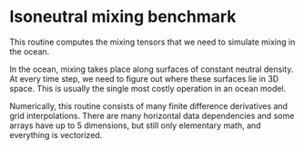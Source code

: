 # Isoneutral mixing benchmark

This routine computes the mixing tensors that we need to simulate mixing in the ocean.

In the ocean, mixing takes place along surfaces of constant neutral density. At every
time step, we need to figure out where these surfaces lie in 3D space. This is usually
the single most costly operation in an ocean model.

Numerically, this routine consists of many finite difference derivatives and grid
interpolations. There are many horizontal data dependencies and some arrays have
up to 5 dimensions, but still only elementary math, and everything is vectorized.

